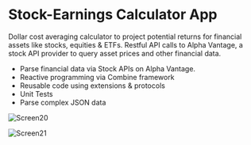 # Stock-Earnings Calculator App

Dollar cost averaging calculator to project potential returns for financial assets like stocks, equities & ETFs.
Restful API calls to Alpha Vantage, a stock API provider to query asset prices and other financial data.

- Parse financial data via Stock APIs on Alpha Vantage. 
- Reactive programming via Combine framework
- Reusable code using extensions & protocols
- Unit Tests
- Parse complex JSON data

![Screen20](https://user-images.githubusercontent.com/28322834/123499730-cbaa1000-d606-11eb-8236-dce5582cb362.png)

![Screen21](https://user-images.githubusercontent.com/28322834/123499789-280d2f80-d607-11eb-8a7e-eee23f589bbb.png)

